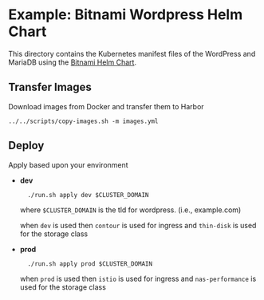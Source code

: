 # Example: Bitnami Wordpress Helm Chart

This directory contains the Kubernetes manifest files of the WordPress and MariaDB using the [Bitnami Helm Chart](https://github.com/bitnami/charts/tree/main/bitnami/wordpress).

## Transfer Images

Download images from Docker and transfer them to Harbor

    ../../scripts/copy-images.sh -m images.yml

## Deploy

Apply based upon your environment

- **dev**

        ./run.sh apply dev $CLUSTER_DOMAIN

    where `$CLUSTER_DOMAIN` is the tld for wordpress.
    (i.e., example.com)

    when `dev` is used then `contour` is used for ingress and `thin-disk` is used for the storage class

- **prod**

        ./run.sh apply prod $CLUSTER_DOMAIN

    when `prod` is used then `istio` is used for ingress and `nas-performance` is used for the storage class
